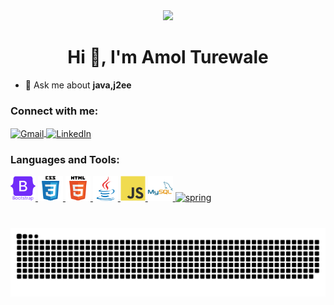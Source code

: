 <div align="center">
  <img src="https://profile-counter.glitch.me/amolturewale1/count.svg?"  />
</div>

<h1 align="center">Hi 👋, I'm Amol Turewale</h1>

- 💬 Ask me about **java,j2ee**


<h3 align="left">Connect with me:</h3>
<p align="left">
  <a href="mailto:amolturewale@gmail.com" target="_blank">
    <img align="center" src="https://img.icons8.com/color/48/000000/gmail--v1.png" alt="Gmail" height="30" width="40" />
  </a>
  <a href="http://www.linkedin.com/in/amol-turewale" target="_blank">
    <img align="center" src="https://img.icons8.com/color/48/000000/linkedin.png" alt="LinkedIn" height="30" width="40" />
  </a>
</p>
<p align="left">
</p>

<h3 align="left">Languages and Tools:</h3>
<p align="left"> <a href="https://getbootstrap.com" target="_blank" rel="noreferrer"> <img src="https://raw.githubusercontent.com/devicons/devicon/master/icons/bootstrap/bootstrap-plain-wordmark.svg" alt="bootstrap" width="40" height="40"/> </a> <a href="https://www.w3schools.com/css/" target="_blank" rel="noreferrer"> <img src="https://raw.githubusercontent.com/devicons/devicon/master/icons/css3/css3-original-wordmark.svg" alt="css3" width="40" height="40"/> </a> <a href="https://www.w3.org/html/" target="_blank" rel="noreferrer"> <img src="https://raw.githubusercontent.com/devicons/devicon/master/icons/html5/html5-original-wordmark.svg" alt="html5" width="40" height="40"/> </a> <a href="https://www.java.com" target="_blank" rel="noreferrer"> <img src="https://raw.githubusercontent.com/devicons/devicon/master/icons/java/java-original.svg" alt="java" width="40" height="40"/> </a> <a href="https://developer.mozilla.org/en-US/docs/Web/JavaScript" target="_blank" rel="noreferrer"> <img src="https://raw.githubusercontent.com/devicons/devicon/master/icons/javascript/javascript-original.svg" alt="javascript" width="40" height="40"/> </a> <a href="https://www.mysql.com/" target="_blank" rel="noreferrer"> <img src="https://raw.githubusercontent.com/devicons/devicon/master/icons/mysql/mysql-original-wordmark.svg" alt="mysql" width="40" height="40"/> </a> <a href="https://spring.io/" target="_blank" rel="noreferrer"> <img src="https://www.vectorlogo.zone/logos/springio/springio-icon.svg" alt="spring" width="40" height="40"/> </a> </p>



###
<br clear="both">

<img src="https://raw.githubusercontent.com/amolturewale1/amolturewale1/output/snake.svg" alt="Snake animation" />

###
